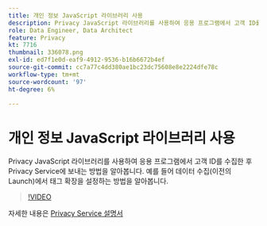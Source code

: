 ```yaml
---
title: 개인 정보 JavaScript 라이브러리 사용
description: Privacy JavaScript 라이브러리를 사용하여 응용 프로그램에서 고객 ID를 수집한 후 Privacy Service에 보내는 방법을 알아봅니다. 예를 들어 데이터 수집(이전의 Launch)에서 태그 확장을 설정하는 방법을 알아봅니다.
role: Data Engineer, Data Architect
feature: Privacy
kt: 7716
thumbnail: 336078.png
exl-id: ed7f1e0d-eaf9-4912-9536-b16b6672b4ef
source-git-commit: cc7a77c4dd380ae1bc23dc75608e8e2224dfe78c
workflow-type: tm+mt
source-wordcount: '97'
ht-degree: 6%

---
```



# 개인 정보 JavaScript 라이브러리 사용

Privacy JavaScript 라이브러리를 사용하여 응용 프로그램에서 고객 ID를 수집한 후 Privacy Service에 보내는 방법을 알아봅니다. 예를 들어 데이터 수집(이전의 Launch)에서 태그 확장을 설정하는 방법을 알아봅니다.

>[!VIDEO](https://video.tv.adobe.com/v/336078?quality=12&learn=on)

자세한 내용은 [Privacy Service 설명서](https://experienceleague.adobe.com/docs/experience-platform/privacy/home.html?lang=ko)